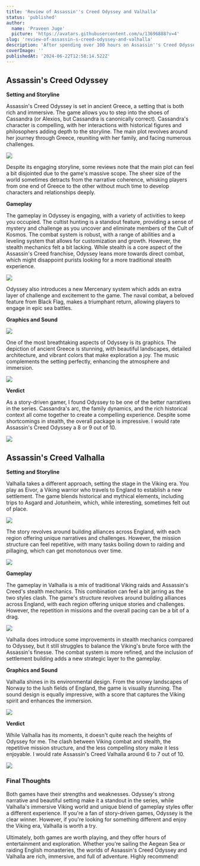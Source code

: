 ```yaml
---
title: 'Review of Assassin''s Creed Odyssey and Valhalla'
status: 'published'
author:
  name: 'Praveen Juge'
  picture: 'https://avatars.githubusercontent.com/u/13696888?v=4'
slug: 'review-of-assassin-s-creed-odyssey-and-valhalla'
description: 'After spending over 100 hours on Assassin''s Creed Odyssey and Assassin''s Creed Valhalla, I have a lot to share. Historically, I''ve enjoyed most of the Assassin''s Creed games, but these two, in particular, have left a lasting impression on me.'
coverImage: ''
publishedAt: '2024-06-22T12:58:14.522Z'
---
```


## Assassin's Creed Odyssey

**Setting and Storyline**

Assassin's Creed Odyssey is set in ancient Greece, a setting that is both rich and immersive. The game allows you to step into the shoes of Cassandra (or Alexios, but Cassandra is canonically correct). Cassandra's character is compelling, with her interactions with historical figures and philosophers adding depth to the storyline. The main plot revolves around her journey through Greece, reuniting with her family, and facing numerous challenges.

**![](/images/vfxwpam-A2NT.jpeg)**

Despite its engaging storyline, some reviews note that the main plot can feel a bit disjointed due to the game's massive scope. The sheer size of the world sometimes detracts from the narrative coherence, whisking players from one end of Greece to the other without much time to develop characters and relationships deeply.

**Gameplay**

The gameplay in Odyssey is engaging, with a variety of activities to keep you occupied. The cultist hunting is a standout feature, providing a sense of mystery and challenge as you uncover and eliminate members of the Cult of Kosmos. The combat system is robust, with a range of abilities and a leveling system that allows for customization and growth. However, the stealth mechanics felt a bit lacking. While stealth is a core aspect of the Assassin's Creed franchise, Odyssey leans more towards direct combat, which might disappoint purists looking for a more traditional stealth experience.

**![](/images/vg06olq-U0MD.jpeg)**

Odyssey also introduces a new Mercenary system which adds an extra layer of challenge and excitement to the game. The naval combat, a beloved feature from Black Flag, makes a triumphant return, allowing players to engage in epic sea battles.

**Graphics and Sound**

**![](/images/ipcleoj-E0Nz.jpeg)**

One of the most breathtaking aspects of Odyssey is its graphics. The depiction of ancient Greece is stunning, with beautiful landscapes, detailed architecture, and vibrant colors that make exploration a joy. The music complements the setting perfectly, enhancing the atmosphere and immersion.

![](/images/xcjgfug-E4MD.jpeg)

**Verdict**

As a story-driven gamer, I found Odyssey to be one of the better narratives in the series. Cassandra's arc, the family dynamics, and the rich historical context all come together to create a compelling experience. Despite some shortcomings in stealth, the overall package is impressive. I would rate Assassin's Creed Odyssey a 8 or 9 out of 10.

![](/images/mr2vtyq-cxNj.jpeg)

## Assassin's Creed Valhalla

**Setting and Storyline**

Valhalla takes a different approach, setting the stage in the Viking era. You play as Eivor, a Viking warrior who travels to England to establish a new settlement. The game blends historical and mythical elements, including trips to Asgard and Jotunheim, which, while interesting, sometimes felt out of place.

![](/images/uprryf8-g4OT.jpeg)

The story revolves around building alliances across England, with each region offering unique narratives and challenges. However, the mission structure can feel repetitive, with many tasks boiling down to raiding and pillaging, which can get monotonous over time.

![](/images/s6u0qkl-c5Mz.jpeg)

**Gameplay**

The gameplay in Valhalla is a mix of traditional Viking raids and Assassin's Creed's stealth mechanics. This combination can feel a bit jarring as the two styles clash. The game's structure revolves around building alliances across England, with each region offering unique stories and challenges. However, the repetition in missions and the overall pacing can be a bit of a drag.

![](/images/lil1c7t-A0Mz.jpeg)

Valhalla does introduce some improvements in stealth mechanics compared to Odyssey, but it still struggles to balance the Viking's brute force with the Assassin's finesse. The combat system is more refined, and the inclusion of settlement building adds a new strategic layer to the gameplay.

**Graphics and Sound**

Valhalla shines in its environmental design. From the snowy landscapes of Norway to the lush fields of England, the game is visually stunning. The sound design is equally impressive, with a score that captures the Viking spirit and enhances the immersion.

![](/images/lzkhfjm-IyMT.jpeg)

**Verdict**

While Valhalla has its moments, it doesn't quite reach the heights of Odyssey for me. The clash between Viking combat and stealth, the repetitive mission structure, and the less compelling story make it less enjoyable. I would rate Assassin's Creed Valhalla around 6 to 7 out of 10.

![](/images/2yiszpn-Y5Mj.jpeg)

### Final Thoughts

Both games have their strengths and weaknesses. Odyssey's strong narrative and beautiful setting make it a standout in the series, while Valhalla's immersive Viking world and unique blend of gameplay styles offer a different experience. If you're a fan of story-driven games, Odyssey is the clear winner. However, if you're looking for something different and enjoy the Viking era, Valhalla is worth a try.

Ultimately, both games are worth playing, and they offer hours of entertainment and exploration. Whether you're sailing the Aegean Sea or raiding English monasteries, the worlds of Assassin's Creed Odyssey and Valhalla are rich, immersive, and full of adventure. Highly recommend!